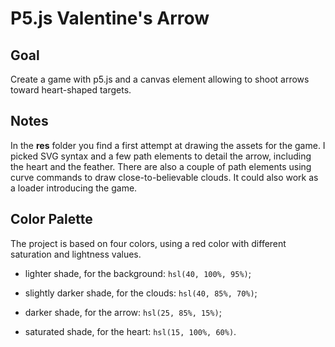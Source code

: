 # P5.js Valentine's Arrow

<!-- ## [Live Demo]() -->

## Goal

Create a game with p5.js and a canvas element allowing to shoot arrows toward heart-shaped targets.

## Notes

In the **res** folder you find a first attempt at drawing the assets for the game. I picked SVG syntax and a few path elements to detail the arrow, including the heart and the feather. There are also a couple of path elements using curve commands to draw close-to-believable clouds. It could also work as a loader introducing the game.

## Color Palette

The project is based on four colors, using a red color with different saturation and lightness values.

-   lighter shade, for the background: `hsl(40, 100%, 95%)`;

-   slightly darker shade, for the clouds: `hsl(40, 85%, 70%)`;

-   darker shade, for the arrow: `hsl(25, 85%, 15%)`;

-   saturated shade, for the heart: `hsl(15, 100%, 60%)`.
